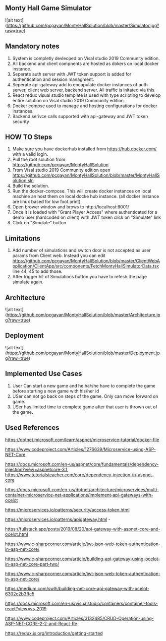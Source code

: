 
## Monty Hall Game Simulator
![alt text] (https://github.com/pcgayan/MontyHallSolution/blob/master/Simulator.jpg?raw=true)

## Mandatory notes
1. System is completly devleoped on Visal studio 2019 Community edition.
2. All backend and client compnents are hosted as dokers on local docker instance.
3. Seperate auth server with JWT token support is added for authentication and session managment.
4. Seperate api-gateway add to encapulate docker instances of auth server, client web server, backend server. All traffic is initated via this.
5. React redux visual studio template is used with type scripting to develop entire solution on Visal studio 2019 Community edition.
6. Docker compse used to manage and hosting configurations for docker instances.
7. Backend serivce calls supported with api-gateway and JWT token security

## HOW TO Steps
1. Make sure you have dockerhub installed from https://hub.docker.com/ with a valid login.
2. Pull the root solution from https://github.com/pcgayan/MontyHallSolution
3. From Visal studio 2019 Community edition open https://github.com/pcgayan/MontyHallSolution/blob/master/MontyHallSolution.sln
4. Build the solution.
5. Run the docker-compose. This will create docker instances on local machine an host them on local docke hub instance. (all docker instance are linux based for low foot print)
6. Open brower window and brows to http://localhost:8001/
7. Once it is loaded with "Grant Player Access" where authenticated for a demo user (hardcoded on client) with JWT token click on "Simulate" link
8. Click on "Simulate" button

## Limitations
1. Add number of simulations and switch door is not accepted as user params from Client web. Instead you can edit https://github.com/pcgayan/MontyHallSolution/blob/master/ClientWebApplication/ClientApp/src/components/FetchMontyHallSimulatorData.tsx 
line 44, 45 to add those.
2. After trigger hit of Simulations button you have to refesh the page simulate again. 

## Architecture
![alt text] (https://github.com/pcgayan/MontyHallSolution/blob/master/Architecture.jpg?raw=true)

## Deployment
![alt text] (https://github.com/pcgayan/MontyHallSolution/blob/master/Deployment.jpg?raw=true)

## Implemented Use Cases
1. User Can start a new game and he ha/she have to complete the game before starting a new game with his/her id
2. USer can not go back on steps of the game. Only can move forward on game.
3. USer has limited time to complete game after that user is thrown out of the game.


## Used References
https://dotnet.microsoft.com/learn/aspnet/microservice-tutorial/docker-file

https://www.codeproject.com/Articles/1276639/Microservice-using-ASP-NET-Core

https://docs.microsoft.com/en-us/aspnet/core/fundamentals/dependency-injection?view=aspnetcore-3.1, https://www.tutorialsteacher.com/core/dependency-injection-in-aspnet-core

https://docs.microsoft.com/en-us/dotnet/architecture/microservices/multi-container-microservice-net-applications/implement-api-gateways-with-ocelot

https://microservices.io/patterns/security/access-token.html

https://microservices.io/patterns/apigateway.html -

https://fullstack.app/posts/2019/08/20/api-gateway-with-aspnet-core-and-ocelot.html

https://www.c-sharpcorner.com/article/jwt-json-web-token-authentication-in-asp-net-core/

https://www.c-sharpcorner.com/article/building-api-gateway-using-ocelot-in-asp-net-core-part-two/

https://www.c-sharpcorner.com/article/jwt-json-web-token-authentication-in-asp-net-core/

https://medium.com/swlh/building-net-core-api-gateway-with-ocelot-6302c2b3ffc5

https://docs.microsoft.com/en-us/visualstudio/containers/container-tools-react?view=vs-2019

https://www.codeproject.com/Articles/3132485/CRUD-Operation-using-ASP-NET-CORE-2-2-and-React-Re

https://redux.js.org/introduction/getting-started

